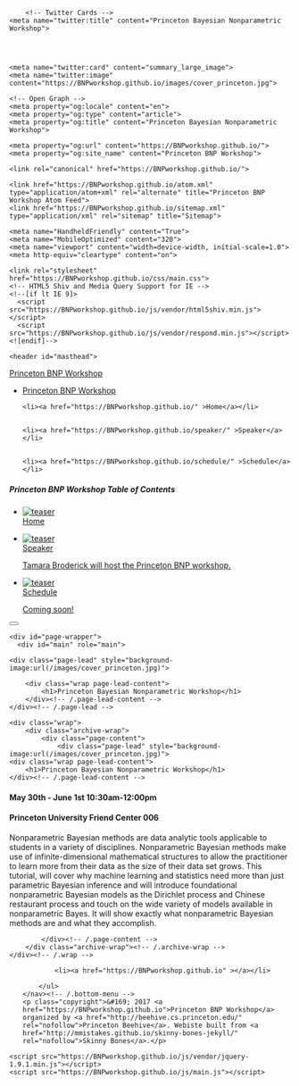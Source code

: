 <!DOCTYPE html>
<html>
  <head>
    <meta charset="utf-8">
    <title>Princeton Bayesian Nonparametric Workshop • Princeton BNP Workshop</title>
    
    
    
    	<!-- Twitter Cards -->
	<meta name="twitter:title" content="Princeton Bayesian Nonparametric Workshop">
	
	
	
	
	<meta name="twitter:card" content="summary_large_image">
	<meta name="twitter:image" content="https://BNPworkshop.github.io/images/cover_princeton.jpg">
	
	<!-- Open Graph -->
	<meta property="og:locale" content="en">
	<meta property="og:type" content="article">
	<meta property="og:title" content="Princeton Bayesian Nonparametric Workshop">
	
	<meta property="og:url" content="https://BNPworkshop.github.io/">
	<meta property="og:site_name" content="Princeton BNP Workshop">

    <link rel="canonical" href="https://BNPworkshop.github.io/">

    <link href="https://BNPworkshop.github.io/atom.xml" type="application/atom+xml" rel="alternate" title="Princeton BNP Workshop Atom Feed">
    <link href="https://BNPworkshop.github.io/sitemap.xml" type="application/xml" rel="sitemap" title="Sitemap">

    <meta name="HandheldFriendly" content="True">
    <meta name="MobileOptimized" content="320">
    <meta name="viewport" content="width=device-width, initial-scale=1.0">
    <meta http-equiv="cleartype" content="on">

    <link rel="stylesheet" href="https://BNPworkshop.github.io/css/main.css">
    <!-- HTML5 Shiv and Media Query Support for IE -->
    <!--[if lt IE 9]>
      <script src="https://BNPworkshop.github.io/js/vendor/html5shiv.min.js"></script>
      <script src="https://BNPworkshop.github.io/js/vendor/respond.min.js"></script>
    <![endif]-->

  </head>

  <body id="js-body">
    <!--[if lt IE 9]><div class="upgrade notice-warning"><strong>Your browser is quite old!</strong> Why not <a href="http://whatbrowser.org/">upgrade to a newer one</a> to better enjoy this site?</div><![endif]-->

    <header id="masthead">
  <div class="inner-wrap">
    <a href="https://BNPworkshop.github.io/" class="site-title">Princeton BNP Workshop</a>
    <nav role="navigation" class="menu top-menu">
        <ul class="menu-item">
	<li class="home"><a href="/">Princeton BNP Workshop</a></li>
	
    
    <li><a href="https://BNPworkshop.github.io/" >Home</a></li>
  
    
    <li><a href="https://BNPworkshop.github.io/speaker/" >Speaker</a></li>
  
    
    <li><a href="https://BNPworkshop.github.io/schedule/" >Schedule</a></li>
  
</ul>
    </nav>
  </div><!-- /.inner-wrap -->
</header><!-- /.masthead -->
    <nav role="navigation" id="js-menu" class="sliding-menu-content">
  <h5>Princeton BNP Workshop <span>Table of Contents</span></h5>
  <ul class="menu-item">
    <li>
      <a href="https://BNPworkshop.github.io/">
        <img src="https://BNPworkshop.github.io/images/teaser-princeton-01.jpg" alt="teaser" class="teaser">
        <div class="title">Home</div>
        <p class="excerpt"></p>
      </a>
    </li><li>
      <a href="https://BNPworkshop.github.io/speaker/">
        <img src="https://BNPworkshop.github.io/images/teaser-tamara-pic.jpg" alt="teaser" class="teaser">
        <div class="title">Speaker</div>
        <p class="excerpt">Tamara Broderick will host the Princeton BNP workshop.</p>
      </a>
    </li><li>
      <a href="https://BNPworkshop.github.io/schedule/">
        <img src="https://BNPworkshop.github.io/images/teaser-princeton-02.jpg" alt="teaser" class="teaser">
        <div class="title">Schedule</div>
        <p class="excerpt">Coming soon!</p>
      </a>
    </li>
  </ul>
</nav>
<button type="button" id="js-menu-trigger" class="sliding-menu-button lines-button x2" role="button" aria-label="Toggle Navigation">
  <span class="nav-lines"></span>
</button>

<div id="js-menu-screen" class="menu-screen"></div>


    <div id="page-wrapper">
      <div id="main" role="main">
	
	<div class="page-lead" style="background-image:url(/images/cover_princeton.jpg)">
		
		<div class="wrap page-lead-content">
    		<h1>Princeton Bayesian Nonparametric Workshop</h1>
		</div><!-- /.page-lead-content -->
	</div><!-- /.page-lead -->		
		
	<div class="wrap">
		<div class="archive-wrap">
			<div class="page-content">
				<div class="page-lead" style="background-image:url(/images/cover_princeton.jpg)">
    <div class="wrap page-lead-content">
        <h1>Princeton Bayesian Nonparametric Workshop</h1>
    </div><!-- /.page-lead-content -->
</div><!-- /.page-lead -->

<h4>May 30th - June 1st 10:30am-12:00pm</h4>
<h4>Princeton University Friend Center  006</h4>

<p>
	Nonparametric Bayesian methods are data analytic tools applicable to students in a variety of disciplines.  Nonparametric Bayesian methods make use of infinite-dimensional mathematical structures to allow the practitioner to learn more from their data as the size of their data set grows. This tutorial, will cover why machine learning and statistics need more than just parametric Bayesian inference and will introduce foundational nonparametric Bayesian models as the Dirichlet process and Chinese restaurant process and touch on the wide variety of models available in nonparametric Bayes. It will show exactly what nonparametric Bayesian methods are and what they accomplish.
</p>

<div class="tiles">

</div><!-- /.tiles -->


			</div><!-- /.page-content -->
		</div class="archive-wrap"><!-- /.archive-wrap -->
	</div><!-- /.wrap -->
</div><!-- /#main -->
      <footer role="contentinfo" id="site-footer">
	<nav role="navigation" class="menu bottom-menu">
		<ul class="menu-item">
		
      
			<li><a href="https://BNPworkshop.github.io" ></a></li>
		
		</ul>
	</nav><!-- /.bottom-menu -->
	<p class="copyright">&#169; 2017 <a href="https://BNPworkshop.github.io">Princeton BNP Workshop</a> organized by <a href="http://beehive.cs.princeton.edu/" rel="nofollow">Princeton Beehive</a>. Webiste built from <a href="http://mmistakes.github.io/skinny-bones-jekyll/" rel="nofollow">Skinny Bones</a>.</p>
</footer>
    </div>

    <script src="https://BNPworkshop.github.io/js/vendor/jquery-1.9.1.min.js"></script>
    <script src="https://BNPworkshop.github.io/js/main.js"></script>

  </body>

</html>
